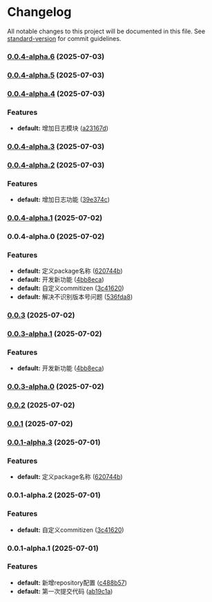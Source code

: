 # Changelog

All notable changes to this project will be documented in this file. See [standard-version](https://github.com/conventional-changelog/standard-version) for commit guidelines.

### [0.0.4-alpha.6](https://github.com/726209/utils/compare/v0.0.4-alpha.5...v0.0.4-alpha.6) (2025-07-03)

### [0.0.4-alpha.5](https://github.com/726209/utils/compare/v0.0.4-alpha.4...v0.0.4-alpha.5) (2025-07-03)

### [0.0.4-alpha.4](https://github.com/726209/utils/compare/v0.0.4-alpha.3...v0.0.4-alpha.4) (2025-07-03)


### Features

* **default:** 增加日志模块 ([a23167d](https://github.com/726209/utils/commit/a23167d3efc0930ef455d38e3e60fb3c403a3680))

### [0.0.4-alpha.3](https://github.com/726209/utils/compare/v0.0.4-alpha.2...v0.0.4-alpha.3) (2025-07-03)

### [0.0.4-alpha.2](https://github.com/726209/utils/compare/v0.0.4-alpha.1...v0.0.4-alpha.2) (2025-07-03)


### Features

* **default:** 增加日志功能 ([39e374c](https://github.com/726209/utils/commit/39e374c931d554aa43934662fd07b8416b75baa0))

### [0.0.4-alpha.1](https://github.com/726209/utils/compare/v0.0.4-alpha.0...v0.0.4-alpha.1) (2025-07-02)

### 0.0.4-alpha.0 (2025-07-02)


### Features

* **default:** 定义package名称 ([620744b](https://github.com/726209/utils/commit/620744ba6eb7ad76533bd8689e3833ef28777cee))
* **default:** 开发新功能 ([4bb8eca](https://github.com/726209/utils/commit/4bb8eca0fc7f263d9ff70e065c03ed620b2242ff))
* **default:** 自定义commitizen ([3c41620](https://github.com/726209/utils/commit/3c416207eb70f23c0ff1bc8252415ad544d53af2))
* **default:** 解决不识别版本号问题 ([536fda8](https://github.com/726209/utils/commit/536fda82cefab538822fc5a2e295e057c969e719))

### [0.0.3](https://github.com/726209/utils/compare/0.0.3-alpha.1...0.0.3) (2025-07-02)

### [0.0.3-alpha.1](https://github.com/726209/utils/compare/0.0.3-alpha.0...0.0.3-alpha.1) (2025-07-02)


### Features

* **default:** 开发新功能 ([4bb8eca](https://github.com/726209/utils/commit/4bb8eca0fc7f263d9ff70e065c03ed620b2242ff))

### [0.0.3-alpha.0](https://github.com/726209/utils/compare/0.0.2...0.0.3-alpha.0) (2025-07-02)

### [0.0.2](https://github.com/726209/utils/compare/0.0.1...0.0.2) (2025-07-02)

### [0.0.1](https://github.com/726209/utils/compare/0.0.1-alpha.3...0.0.1) (2025-07-02)

### [0.0.1-alpha.3](https://github.com/726209/utils/compare/0.0.1-alpha.2...0.0.1-alpha.3) (2025-07-01)


### Features

* **default:** 定义package名称 ([620744b](https://github.com/726209/utils/commit/620744ba6eb7ad76533bd8689e3833ef28777cee))

### 0.0.1-alpha.2 (2025-07-01)


### Features

* **default:** 自定义commitizen ([3c41620](https://github.com/726209/utils/commit/3c416207eb70f23c0ff1bc8252415ad544d53af2))

### 0.0.1-alpha.1 (2025-07-01)


### Features

* **default:** 新增repository配置 ([c488b57](https://github.com/726209/utils/commit/c488b57de8cf4497a3426c401e232f99833811d3))
* **default:** 第一次提交代码 ([ab19c1a](https://github.com/726209/utils/commit/ab19c1a962ad9743f66d985f62efd5fe4ab6e297))
